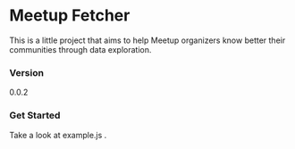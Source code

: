 # Meetup Fetcher

This is a little project that aims to help Meetup organizers know better their communities through data exploration.

### Version
0.0.2

### Get Started

Take a look at example.js .
